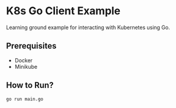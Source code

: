 # K8s Go Client Example
Learning ground example for interacting with Kubernetes using Go.

## Prerequisites
- Docker
- Minikube

## How to Run?
`go run main.go`